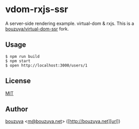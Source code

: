 # vdom-rxjs-ssr

A server-side rendering example. virtual-dom & rxjs. This is a [bouzuya/virtual-dom-ssr][] fork.

## Usage

```
$ npm run build
$ npm start
$ open http://localhost:3000/users/1
```

## License

[MIT](LICENSE)

## Author

[bouzuya][user] &lt;[m@bouzuya.net][email]&gt; ([http://bouzuya.net][url])

[user]: https://github.com/bouzuya
[email]: mailto:m@bouzuya.net
[url]: http://bouzuya.net
[bouzuya/virtual-dom-ssr]: https://github.com/bouzuya/virtual-dom-ssr
